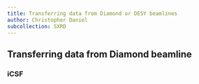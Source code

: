 ```yaml
---
title: Transferring data from Diamond or DESY beamlines
author: Christopher Daniel
subcollection: SXRD
---
```


## Transferring data from Diamond beamline

### iCSF


